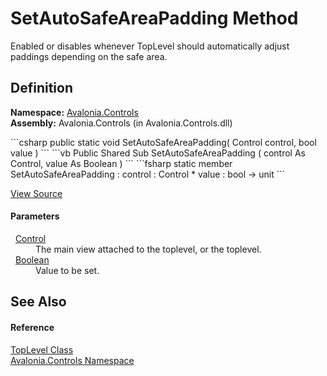 # SetAutoSafeAreaPadding Method


Enabled or disables whenever TopLevel should automatically adjust paddings depending on the safe area.



## Definition
**Namespace:** <a href="N_Avalonia_Controls">Avalonia.Controls</a>  
**Assembly:** Avalonia.Controls (in Avalonia.Controls.dll)

<Tabs groupId="api-code-preview">
<TabItem value="csharp" label="C#">
```csharp
public static void SetAutoSafeAreaPadding(
	Control control,
	bool value
)
```
</TabItem>
<TabItem value="vb" label="VB">
```vb
Public Shared Sub SetAutoSafeAreaPadding ( 
	control As Control,
	value As Boolean
)
```
</TabItem>
<TabItem value="fsharp" label="F#">
```fsharp
static member SetAutoSafeAreaPadding : 
        control : Control * 
        value : bool -> unit 
```
</TabItem>
</Tabs>



<a href="https://github.com/AvaloniaUI/Avalonia/tree/master/src/Avalonia.Controls/TopLevel.cs#L524" title="View the source code">View Source</a>



#### Parameters
<dl><dt>  <a href="T_Avalonia_Controls_Control">Control</a></dt><dd>The main view attached to the toplevel, or the toplevel.</dd><dt>  <a href="https://learn.microsoft.com/dotnet/api/system.boolean" target="_blank" rel="noopener noreferrer">Boolean</a></dt><dd>Value to be set.</dd></dl>

## See Also


#### Reference
<a href="T_Avalonia_Controls_TopLevel">TopLevel Class</a>  
<a href="N_Avalonia_Controls">Avalonia.Controls Namespace</a>  

